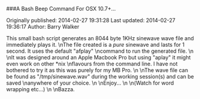 ###A Bash Beep Command For OSX 10.7+...

Originally published: 2014-02-27 19:31:28
Last updated: 2014-02-27 19:36:17
Author: Barry Walker

This small bash script generates an 8044 byte 1KHz sinewave wave file and immediately plays it.\nThe file created is a _pure_ sinewave and lasts for 1 second. It uses the default "afplay"\ncommand to run the generated file.\n\nIt was designed around an Apple Macbook Pro but using "aplay" it might even work on other *nix\nflavours from the command line. I have not bothered to try it as this was purely for my MB Pro.\n\nThe wave file can be found as "/tmp/sinewave.wav" during the working session(s) and can be saved\nanywhere of your choice.\n\nEnjoy...\n\n(Watch for word wrapping etc...)\n\nBazza.